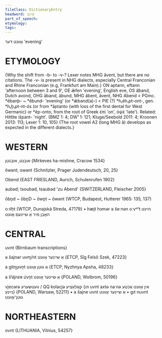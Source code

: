 ```yaml
---
fileClass: DictionaryEntry
headword: אָוונט
part_of_speech: 
etymology: 
tags: 
---
```

אָוונט
דער
'evening'

ETYMOLOGY
===========
{Why the shift from -b- to -v-? Lexer notes MHG âvent, but there are no citations. The -v- is present in NHG dialects, especially Central Franconian and Rhine Franconian (e.g, Frankfurt am Main).}
ON aptann, eftann 'afternoon between 3 and 9', OE ǣfen 'evening', English eve, OS  âƀand, Dutch avond, OHG āband, ābund, MHG âbent, âvent, NHG Abend < PGmc. *ēbanþ- ~ *ēbund- 'evening' (or *ǣband(a)-) < PIE (?) *h₁éh₁pt-ont-, gen. *h₁h̥₁pt-nt-ós (or from *āptanto {with loss of the first dental for West Germanic} or *ēp-onto, from the root of Greek ἐπί 'on', ὀψέ 'late').
Related: Hittite išpant- 'night'.
{BMZ 1: 4; DW¹ 1: 121; Kluge/Seebold 2011: 4; Kroonen 2013: 113; Lexer 1: 10, 105}
{The root vowel A2 (long MHG â) develops as expected in the different dialects.}

WESTERN
========

אובנט, אובנטן {Mirkeves ha-mishne, Cracow 1534}

ôwənt, owənt {Schnitzler, Prager Judendeutsch, 20, 25}

Obend {EAST FRIESLAND, Aurich, Schulenrufen 1902}

aubəd; tsoubəd, tsaubəd 'zu Abend' {SWITZERLAND, Fleischer 2005}

ōbn̥d ~ ōbn̥D ~ ōwn̥t ~ ōwənt {WTCP, Budapest, Hutterer 1965: 135, 137}

oːv͡n̩t {WTCP, Dunajská Streda, 47179}
	•	hæjt hɔmər ə šeːnən oːvᵊⁿt הײַנט האָבן מיר אַ שיינעם אָוונט

CENTRAL
========

uvnt {Birnbaum transcriptions}

ə šajnər uvɱ/nt אַ שיינער אָוונט {ETCP, Sîg Felső Szek, 47223}

a gitn͜ʊvn̩t אַ גוטן אָוונט {ETCP, Nyzhnya Apsha, 48233}

a šʲájnɛʀ úvn̩t אַ שיינער אָוונט {POLAND, Wolbrom, 50196}

vjecərə וועטשערע / QQ kolacjə קאָלאַציע {ɩn uvnt axtə naˑnə אין אָוונט אַכטע נײַנע} {POLAND, Warsaw, 52211}
	•	a šajne uvnt אַ שיינער אָוונט
	•	gɩt nuvnt גוטן־אָוונט

NORTHEASTERN
==============

ovnt {LITHUANIA, Vilnius, 54257}
